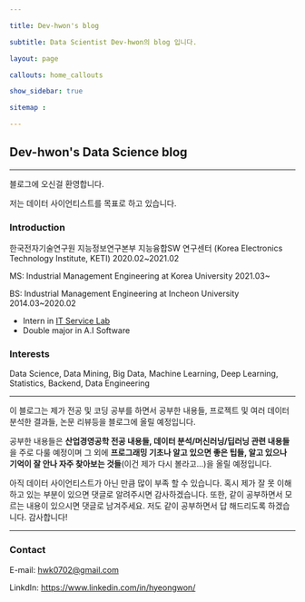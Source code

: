 ```yaml
---

title: Dev-hwon's blog

subtitle: Data Scientist Dev-hwon의 blog 입니다.

layout: page

callouts: home_callouts

show_sidebar: true

sitemap :

---
```


## Dev-hwon's Data Science blog

-------------------

블로그에 오신걸 환영합니다.

저는 데이터 사이언티스트를 목표로 하고 있습니다.

### Introduction

한국전자기술연구원 지능정보연구본부 지능융합SW 연구센터 (Korea Electronics Technology Institute, KETI) 2020.02~2021.02

MS: Industrial Management Engineering at Korea University 2021.03~

BS: Industrial Management Engineering at Incheon University 2014.03~2020.02

- Intern in [IT Service Lab](https://sites.google.com/site/itservicelab32/)
- Double major in A.I Software

### Interests
Data Science, Data Mining, Big Data, Machine Learning, Deep Learning, Statistics, Backend, Data Engineering

--------------------------------------------

이 블로그는 제가 전공 및 코딩 공부를 하면서 공부한 내용들, 프로젝트 및 여러 데이터 분석한 결과들, 논문 리뷰등을 블로그에 올릴 예정입니다.

공부한 내용들은 **산업경영공학 전공 내용들, 데이터 분석/머신러닝/딥러닝 관련 내용들**을 주로 다룰 예정이며 그 외에 **프로그래밍 기초나 알고 있으면 좋은 팁들, 알고 있으나 기억이 잘 안나 자주 찾아보는 것들**(이건 제가 다시 볼라고...)을 올릴 예정입니다.

아직 데이터 사이언티스트가 아닌 만큼 많이 부족 할 수 있습니다. 혹시 제가 잘 못 이해하고 있는 부분이 있으면 댓글로 알려주시면 감사하겠습니다. 또한, 같이 공부하면서 모르는 내용이 있으시면 댓글로 남겨주세요. 저도 같이 공부하면서 답 해드리도록 하겠습니다. 감사합니다!

-----------------------------------------

### Contact
E-mail: [hwk0702@gmail.com](mailto:hwk0702@gmail.com)

LinkdIn: https://www.linkedin.com/in/hyeongwon/
